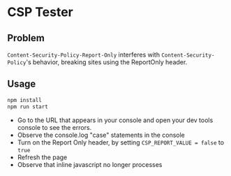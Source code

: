 # CSP Tester

## Problem

`Content-Security-Policy-Report-Only` interferes with `Content-Security-Policy`'s behavior, breaking sites using the ReportOnly header.

## Usage

```sh
npm install
npm run start
```

- Go to the URL that appears in your console and open your dev tools console to see the errors.
- Observe the console.log "case" statements in the console
- Turn on the Report Only header, by setting `CSP_REPORT_VALUE = false` to `true`
- Refresh the page
- Observe that inline javascript no longer processes
